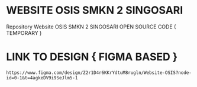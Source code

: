# WEBSITE OSIS SMKN 2 SINGOSARI
Repository Website OSIS SMKN 2 SINGOSARI OPEN SOURCE CODE  ( TEMPORARY )
# LINK TO DESIGN { FIGMA BASED }   
```
https://www.figma.com/design/Z2r1D4r6KKrYdtuM8rugln/Website-OSIS?node-id=0-1&t=4agkeDV9i9SeJlm5-1
```

